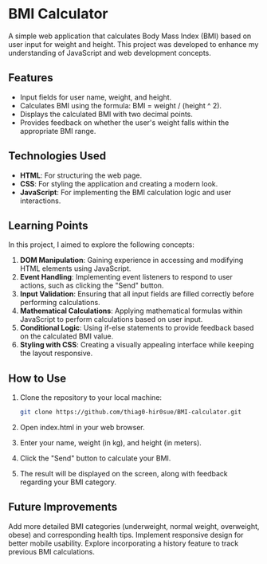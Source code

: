 # BMI Calculator

A simple web application that calculates Body Mass Index (BMI) based on user input for weight and height. This project was developed to enhance my understanding of JavaScript and web development concepts.

## Features

- Input fields for user name, weight, and height.
- Calculates BMI using the formula: BMI = weight / (height ^ 2).
- Displays the calculated BMI with two decimal points.
- Provides feedback on whether the user's weight falls within the appropriate BMI range.

## Technologies Used

- **HTML**: For structuring the web page.
- **CSS**: For styling the application and creating a modern look.
- **JavaScript**: For implementing the BMI calculation logic and user interactions.

## Learning Points

In this project, I aimed to explore the following concepts:

1. **DOM Manipulation**: Gaining experience in accessing and modifying HTML elements using JavaScript.
2. **Event Handling**: Implementing event listeners to respond to user actions, such as clicking the "Send" button.
3. **Input Validation**: Ensuring that all input fields are filled correctly before performing calculations.
4. **Mathematical Calculations**: Applying mathematical formulas within JavaScript to perform calculations based on user input.
5. **Conditional Logic**: Using if-else statements to provide feedback based on the calculated BMI value.
6. **Styling with CSS**: Creating a visually appealing interface while keeping the layout responsive.

## How to Use

1. Clone the repository to your local machine:
   ```bash
   git clone https://github.com/thiag0-hir0sue/BMI-calculator.git

2. Open index.html in your web browser.

3. Enter your name, weight (in kg), and height (in meters).

4. Click the "Send" button to calculate your BMI.

5. The result will be displayed on the screen, along with feedback regarding your BMI category.

## Future Improvements

Add more detailed BMI categories (underweight, normal weight, overweight, obese) and corresponding health tips.
Implement responsive design for better mobile usability.
Explore incorporating a history feature to track previous BMI calculations.
